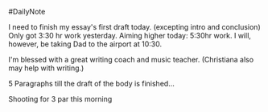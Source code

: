 #DailyNote 

I need to finish my essay's first draft today. (excepting intro and conclusion) Only got 3:30 hr work yesterday. Aiming higher today: 5:30hr work. I will, however, be taking Dad to the airport at 10:30.

I'm blessed with a great writing coach and music teacher. (Christiana also may help with writing.)

5 Paragraphs till the draft of the body is finished...

Shooting for 3 par this morning
